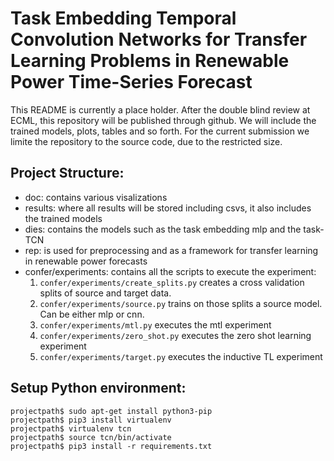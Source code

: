 # Task Embedding Temporal Convolution Networks for Transfer Learning Problems in Renewable Power Time-Series Forecast

This README is currently a place holder. 
After the double blind review at ECML, this repository will be published through github.
We will include the trained models, plots, tables and so forth.
For the current submission we limite the repository to the source code, due to the restricted size.


## Project Structure:

- doc: contains various visalizations
- results: where all results will be stored including csvs, it also includes the trained models
- dies: contains the models such as the task embedding mlp and the task-TCN
- rep: is used for preprocessing and as a framework for transfer learning in renewable power forecasts
- confer/experiments: contains all the scripts to execute the experiment:
    1. `confer/experiments/create_splits.py` creates a cross validation splits of source and target data.
    2. `confer/experiments/source.py` trains on those splits a source model. Can be either mlp or cnn.
    3. `confer/experiments/mtl.py`  executes the mtl experiment   
    4. `confer/experiments/zero_shot.py`  executes the zero shot learning experiment
    5. `confer/experiments/target.py` executes the inductive TL experiment



## Setup Python environment:

```
projectpath$ sudo apt-get install python3-pip
projectpath$ pip3 install virtualenv
projectpath$ virtualenv tcn
projectpath$ source tcn/bin/activate
projectpath$ pip3 install -r requirements.txt
```